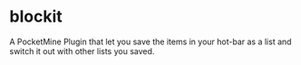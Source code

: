 # blockit
A PocketMine Plugin that let you save the items in your hot-bar as a list and switch it out with other lists you saved.
